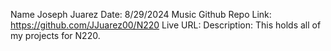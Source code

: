 
Name Joseph Juarez
Date: 8/29/2024 Music
Github Repo Link: https://github.com/JJuarez00/N220
Live URL:
Description: This holds all of my projects for N220.
